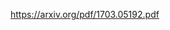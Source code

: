 

<!--
 * @version:
 * @Author:  StevenJokess https://github.com/StevenJokess
 * @Date: 2020-10-17 17:21:02
 * @LastEditors:  StevenJokess https://github.com/StevenJokess
 * @LastEditTime: 2020-10-17 17:23:07
 * @Description:
 * @TODO::
 * @Reference:
-->
https://arxiv.org/pdf/1703.05192.pdf
